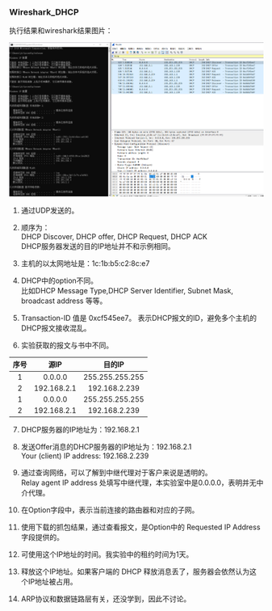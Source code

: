 ### Wireshark_DHCP

执行结果和wireshark结果图片：  

![Image text](pic1.png) 

1. 通过UDP发送的。  

2. 顺序为：  
DHCP Discover, DHCP offer, DHCP Request, DHCP ACK  
DHCP服务器发送的目的IP地址并不和示例相同。  

3. 主机的以太网地址是：1c:1b:b5:c2:8c:e7  

4. DHCP中的option不同。  
比如DHCP Message Type,DHCP Server Identifier, Subnet Mask, broadcast address 等等。  

5. Transaction-ID 值是 0xcf545ee7。 
表示DHCP报文的ID，避免多个主机的DHCP报文接收混乱。  

6. 实验获取的报文与书中不同。  

| 序号 | 源IP | 目的IP | 
:---: | :---: | :---: 
| 1 | 0.0.0.0 | 255.255.255.255 | 
| 2 | 192.168.2.1 | 192.168.2.239 | 
| 1 | 0.0.0.0 | 255.255.255.255 | 
| 2 | 192.168.2.1 | 192.168.2.239 | 

7. DHCP服务器的IP地址为：192.168.2.1  

8. 发送Offer消息的DHCP服务器的IP地址为：192.168.2.1  
Your (client) IP address: 192.168.2.239  

9. 通过查询网络，可以了解到中继代理对于客户来说是透明的。  
Relay agent IP address 处填写中继代理，本实验室中是0.0.0.0，表明并无中介代理。  

10. 在Option字段中，表示当前连接的路由器和对应的子网。  

11. 使用下载的抓包结果，通过查看报文，是Option中的 Requested IP Address字段提供的。  

12. 可使用这个IP地址的时间。我实验中的租约时间为1天。  

13. 释放这个IP地址。如果客户端的 DHCP 释放消息丢了，服务器会依然认为这个IP地址被占用。  

14. ARP协议和数据链路层有关，还没学到，因此不讨论。  


